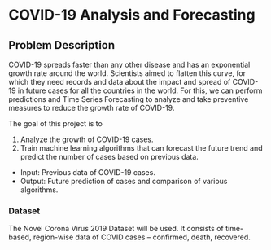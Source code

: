 # COVID-19 Analysis and Forecasting

## Problem Description

COVID-19 spreads faster than any other disease and has an exponential growth rate around the
world. Scientists aimed to flatten this curve, for which they need records and data about the
impact and spread of COVID-19 in future cases for all the countries in the world. For this, we can
perform predictions and Time Series Forecasting to analyze and take preventive measures to
reduce the growth rate of COVID-19.

The goal of this project is to

1. Analyze the growth of COVID-19 cases.
2. Train machine learning algorithms that can forecast the future trend and predict the number of cases based on previous data.

* Input: Previous data of COVID-19 cases.
* Output: Future prediction of cases and comparison of various algorithms.

### Dataset
The Novel Corona Virus 2019 Dataset will be used. It consists of time-based, region-wise data of COVID cases – confirmed, death, recovered.

